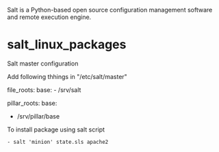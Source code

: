 Salt is a Python-based open source configuration management software and remote execution engine. 


# salt_linux_packages


Salt master configuration

Add following thhings in "/etc/salt/master"

file_roots:
  base:
    - /srv/salt
  
pillar_roots:
  base:
   - /srv/pillar/base

To install package using salt script

    - salt 'minion' state.sls apache2
